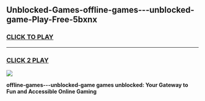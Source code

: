 
## Unblocked-Games-offline-games---unblocked-game-Play-Free-5bxnx
<h3>
<a href="https://premium76.site?title=offline-games---unblocked-game&ref=09A">CLICK TO PLAY</a></h3>
<hr>

<h3>
<a href="https://premium76.site?title=offline-games---unblocked-game&ref=09A">CLICK 2 PLAY</a>
  
</h3>

<a href="https://premium76.site?title=offline-games---unblocked-game&ref=09A"><img src="https://clearcache.store/games.png"></a>


**offline-games---unblocked-game games unblocked: Your Gateway to Fun and Accessible Online Gaming**
